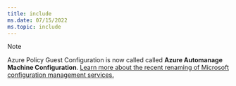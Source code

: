 ```yaml
---
title: include
ms.date: 07/15/2022
ms.topic: include
---
```


<!-- docutune:disable -->

> [!NOTE]
>
> Azure Policy Guest Configuration is now called called **Azure Automanage Machine Configuration**. [Learn more about the recent renaming of Microsoft configuration management services.](https://techcommunity.microsoft.com/t5/azure-governance-and-management/coming-soon-guest-configuration-renames-to-machine-configuration/ba-p/3474116)
